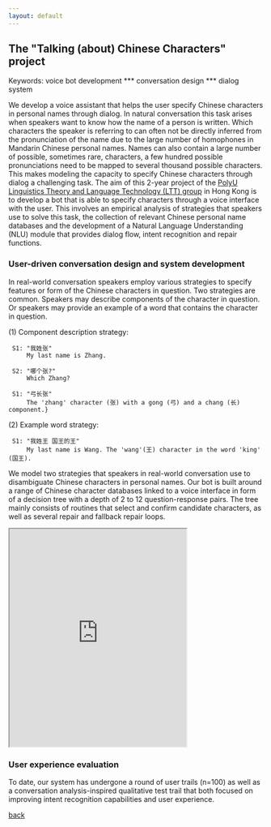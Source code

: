 ```yaml
---
layout: default
---
```


## The "Talking (about) Chinese Characters" project



Keywords: voice bot development *** conversation design *** dialog system

We develop a voice assistant that helps the user specify Chinese characters in personal names through dialog. In natural conversation this task arises when speakers want to know how the name of a person is written. Which characters the speaker is referring to can often not be directly inferred from the pronunciation of the name due to the large number of homophones in Mandarin Chinese personal names. Names can also contain a large number of possible, sometimes rare, characters, a few hundred possible pronunciations need to be mapped to several thousand possible characters. This makes modeling the capacity to specify Chinese characters through dialog a challenging task. The aim of this 2-year project of the <a href="http://llt.cbs.polyu.edu.hk/">PolyU Linguistics Theory and Language Technology (LTT) group</a> in Hong Kong is to develop a bot that is able to specify characters through a voice interface with the user. This involves an empirical analysis of strategies that speakers use to solve this task, the collection of relevant Chinese personal name databases and the development of a Natural Language Understanding (NLU) module that provides dialog flow, intent recognition and repair functions.

### User-driven conversation design and system development

In real-world conversation speakers employ various strategies to specify features or form of the Chinese characters in question. Two strategies are common. Speakers may describe components of the character in question. Or speakers may provide an example of a word that contains the character in question. 
	
(1) Component description strategy:
 
	 S1: "我姓张"
	     My last name is Zhang.
    	 
	 S2: "哪个张?"
	     Which Zhang?
    	 
	 S1: "弓长张"
	     The 'zhang' character (张) with a gong (弓) and a chang (长) component.}
	    	  
	
(2) Example word strategy:
	
	 S1: "我姓王 国王的王"
	     My last name is Wang. The 'wang'(王) character in the word 'king' (国王).




We model two strategies that speakers in real-world conversation use to disambiguate Chinese characters in personal names. Our bot is built around a range of Chinese character databases linked to a voice interface in form of a decision tree with a depth of 2 to 12 question-response pairs. The tree mainly consists of routines that select and confirm candidate characters, as well as several repair and fallback repair loops. 



<iframe allow="microphone;" width="350" height="430" src="https://console.dialogflow.com/api-client/demo/embedded/1779b520-551f-4bbf-bc9c-0a5154f217e0">
</iframe>


### User experience evaluation

To date, our system has undergone a round of user trails (n=100) as well as a conversation analysis-inspired qualitative test trail that both focused on improving intent recognition capabilities and user experience. 


[back](./)
